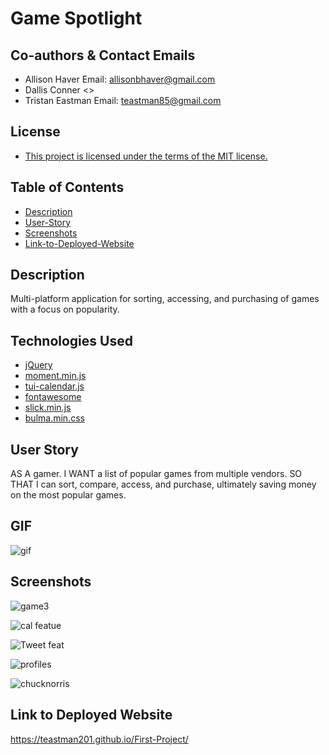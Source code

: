 # Game Spotlight
## Co-authors & Contact Emails
* Allison Haver Email: allisonbhaver@gmail.com
* Dallis Conner <>
* Tristan Eastman Email: teastman85@gmail.com

## License
* [This project is licensed under the terms of the MIT license.](LICENSE.md)

## Table of Contents
* [Description](#description)
* [User-Story](#user-story)
* [Screenshots](#screenshots)
* [Link-to-Deployed-Website](#link)

## Description
Multi-platform application for sorting, accessing, and purchasing of games with a focus on popularity. 

## Technologies Used
* [jQuery](https://jquery.com/)
* [moment.min.js](https://momentjs.com/)
* [tui-calendar.js](https://ui.toast.com/tui-calendar/)
* [fontawesome](https://fontawesome.com/)
* [slick.min.js](http://kenwheeler.github.io/slick/)
* [bulma.min.css](https://bulma.io/)

## User Story
AS A gamer.
I WANT a list of popular games from multiple vendors.
SO THAT I can sort, compare, access, and purchase, ultimately saving money  on the most popular games.

## GIF 
![gif](https://media.giphy.com/media/H4zX9UeAMQInRf6XSn/giphy.gif)

## Screenshots
![game3](https://user-images.githubusercontent.com/67609357/91758617-4ac4e800-eb9e-11ea-9919-e973c16ae9c7.JPG)

![cal featue](https://user-images.githubusercontent.com/67609357/91758714-7051f180-eb9e-11ea-880a-2e0e3b31724f.JPG)

![Tweet feat](https://user-images.githubusercontent.com/67609357/91758788-8d86c000-eb9e-11ea-9ecb-20d6261fa39d.JPG)

![profiles](https://user-images.githubusercontent.com/67609357/91758846-a1322680-eb9e-11ea-9c1f-9bcf93727389.JPG)

![chucknorris](https://user-images.githubusercontent.com/67609357/91758905-b6a75080-eb9e-11ea-9a2e-ed4ffb24bc97.JPG)

## Link to Deployed Website
https://teastman201.github.io/First-Project/
